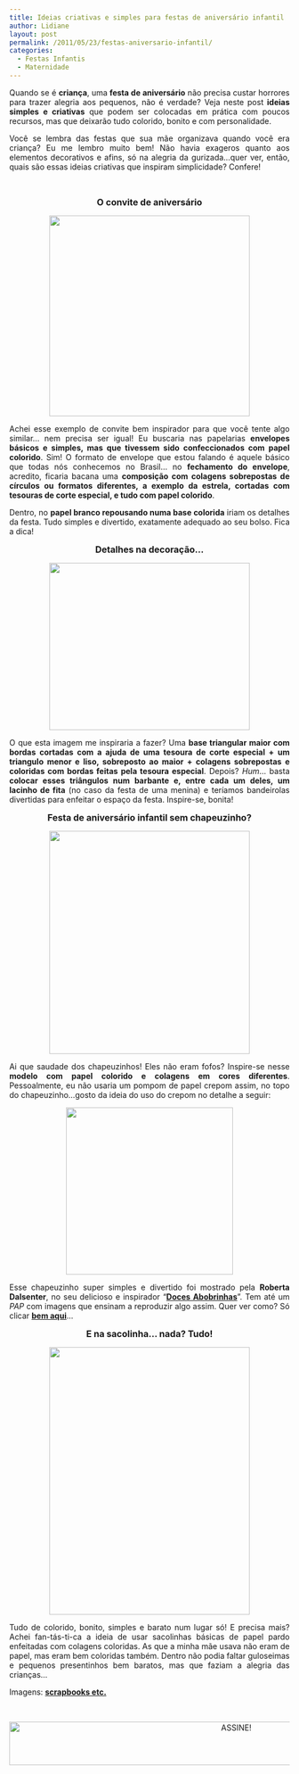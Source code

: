 ```yaml
---
title: Ideias criativas e simples para festas de aniversário infantil
author: Lidiane
layout: post
permalink: /2011/05/23/festas-aniversario-infantil/
categories:
  - Festas Infantis
  - Maternidade
---
```

<p style="text-align: justify;">
  Quando se é <strong>criança</strong>, uma<strong> festa de aniversário</strong> não precisa custar horrores para trazer alegria aos pequenos, não é verdade? Veja neste post <strong>ideias simples e criativas</strong> que podem ser colocadas em prática com poucos recursos, mas que deixarão tudo colorido, bonito e com personalidade.
</p>

<p style="text-align: justify;">
  Você se lembra das festas que sua mãe organizava quando você era criança? Eu me lembro muito bem! Não havia exageros quanto aos elementos decorativos e afins, só na alegria da gurizada…quer ver, então, quais são essas ideias criativas que inspiram simplicidade? Confere!
</p>

&nbsp;

<p style="text-align: center;">
  <strong><span style="font-size: medium;">O convite de aniversário</span></strong>
</p>

<p align="center">
  <a href="https://www.trololodemulher.com.br/2011/05/convite-de-aniversario-infantil.jpg"><img class="alignnone size-full wp-image-6407" title="convite de aniversário infantil" src="https://www.trololodemulher.com.br/2011/05/convite-de-aniversario-infantil.jpg" alt="" width="360" height="360" /></a>
</p>

<p style="text-align: justify;">
  Achei esse exemplo de convite bem inspirador para que você tente algo similar… nem precisa ser igual! Eu buscaria nas papelarias <strong>envelopes básicos e simples, mas que tivessem sido confeccionados com papel colorido</strong>. Sim! O formato de envelope que estou falando é aquele básico que todas nós conhecemos no Brasil… no <strong>fechamento do envelope</strong>, acredito, ficaria bacana uma <strong>composição com colagens sobrepostas de círculos ou formatos diferentes, a exemplo da estrela, cortadas com tesouras de corte especial, e tudo com papel colorido</strong>.
</p>

<p style="text-align: justify;">
  Dentro, no <strong>papel branco repousando numa base colorida</strong> iriam os detalhes da festa. Tudo simples e divertido, exatamente adequado ao seu bolso. Fica a dica!
</p>

<p style="text-align: center;">
  <strong><span style="font-size: medium;">Detalhes na decoração…</span></strong>
</p>

<p align="center">
  <a href="https://www.trololodemulher.com.br/2011/05/decoracao-de-festa-infantil.jpg"><img class="alignnone size-full wp-image-6408" title="decoração de festa infantil" src="https://www.trololodemulher.com.br/2011/05/decoracao-de-festa-infantil.jpg" alt="" width="360" height="300" /></a>
</p>

<p style="text-align: justify;">
  O que esta imagem me inspiraria a fazer? Uma <strong>base triangular maior com bordas cortadas com a ajuda de uma tesoura de corte especial + um triangulo menor e liso, sobreposto ao maior + colagens sobrepostas e coloridas com bordas feitas pela tesoura especial</strong>. Depois? <em>Hum</em>… basta<strong> colocar esses triângulos num barbante e, entre cada um deles, um lacinho de fita</strong> (no caso da festa de uma menina) e teríamos bandeirolas divertidas para enfeitar o espaço da festa. Inspire-se, bonita!
</p>

<p style="text-align: center;">
  <strong><span style="font-size: medium;">Festa de aniversário infantil sem chapeuzinho?</span></strong>
</p>

<p align="center">
  <a href="https://www.trololodemulher.com.br/2011/05/chapeu-festa-aniversario-infantil1.jpg"><img class="alignnone size-full wp-image-6406" title="chapeú festa aniversário infantil[1]" src="https://www.trololodemulher.com.br/2011/05/chapeu-festa-aniversario-infantil1.jpg" alt="" width="360" height="400" /></a>
</p>

<p style="text-align: justify;">
  Ai que saudade dos chapeuzinhos! Eles não eram fofos? Inspire-se nesse <strong>modelo com papel colorido e colagens em cores diferentes</strong>. Pessoalmente, eu não usaria um pompom de papel crepom assim, no topo do chapeuzinho…gosto da ideia do uso do crepom no detalhe a seguir:
</p>

<p align="center">
  <a href="https://www.trololodemulher.com.br/2011/05/chapeu-festa-aniversario-infantil.jpg"><img class="alignnone size-full wp-image-6405" title="chapeú festa aniversário infantil" src="https://www.trololodemulher.com.br/2011/05/chapeu-festa-aniversario-infantil.jpg" alt="" width="300" height="300" /></a>
</p>

<p style="text-align: justify;">
  Esse chapeuzinho super simples e divertido foi mostrado pela <strong>Roberta Dalsenter</strong>, no seu delicioso e inspirador “<strong><a href="http://www.docesabobrinhas.com/" target="_blank" rel="noopener noreferrer">Doces Abobrinhas</a></strong>”. Tem até um <em>PAP</em> com imagens que ensinam a reproduzir algo assim. Quer ver como? Só clicar <strong><a href="http://docesabobrinhas.com/2011/05/fazendo-chapeuzinho/" target="_blank" rel="noopener noreferrer">bem aqui</a></strong>…
</p>

<p style="text-align: center;">
  <strong><span style="font-size: medium;">E na sacolinha… nada? Tudo!</span></strong>
</p>

<p align="center">
  <a href="https://www.trololodemulher.com.br/2011/05/festa-de-aniversario-infantil.jpg"><img class="alignnone size-full wp-image-6411" title="festa de aniversário infantil" src="https://www.trololodemulher.com.br/2011/05/festa-de-aniversario-infantil.jpg" alt="" width="360" height="480" /></a>
</p>

<p style="text-align: justify;">
  Tudo de colorido, bonito, simples e barato num lugar só! E precisa mais? Achei fan-tás-ti-ca a ideia de usar sacolinhas básicas de papel pardo enfeitadas com colagens coloridas. As que a minha mãe usava não eram de papel, mas eram bem coloridas também. Dentro não podia faltar guloseimas e pequenos presentinhos bem baratos, mas que faziam a alegria das crianças…
</p>

Imagens: **<a href="http://www.scrapbooksetc.com/" target="_blank" rel="noopener noreferrer">scrapbooks etc.</a>**

&nbsp;

<p align="center">
  <a href="http://feedburner.google.com/fb/a/mailverify?uri=blogBichaFemea&loc=en_US" target="_blank" rel="noopener noreferrer"><img class="alignnone size-full wp-image-10439" src="https://www.trololodemulher.com.br/2014/09/ASSINE.png" alt="ASSINE!" width="800" height="78" /></a>
</p>